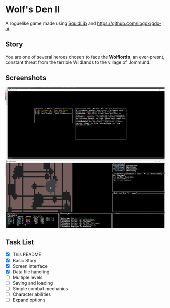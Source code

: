 # Wolf's Den II

A roguelike game  made using [SquidLib]("https://github.com/SquidPony/SquidLib")
and https://github.com/libgdx/gdx-ai.

## Story

You are one of several heroes chosen to face the **Wolflords**,
an ever-presnt, constant threat from the terrible Wildlands to the
village of Jommund.

## Screenshots
![Character Creation](/screenshots/charselect.png)
![In the Mine](/screenshots/mine.png)

## Task List

- [x] This README
- [x] Basic Story
- [x] Screen interface
- [x] Data file handling
- [ ] Multiple levels
- [ ] Saving and loading
- [ ] Simple combat mechanics
- [ ] Character abilities
- [ ] Expand options